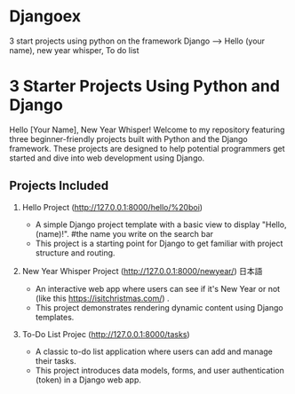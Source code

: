 # Djangoex
3 start projects using python on the framework Django --> Hello (your name), new year whisper, To do list

 # 3 Starter Projects Using Python and Django

Hello [Your Name], New Year Whisper! Welcome to my repository featuring three beginner-friendly projects built with Python and the Django framework. These projects are designed to help potential programmers get started and dive into web development using Django.

## Projects Included

1. Hello Project (http://127.0.0.1:8000/hello/%20boi)
   - A simple Django project template with a basic view to display "Hello, (name)!". #the name you write on the search bar
   - This project is a starting point for Django to get familiar with project structure and routing. 

2. New Year Whisper Project (http://127.0.0.1:8000/newyear/) 日本語
   - An interactive web app where users can see if it's New Year or not (like this https://isitchristmas.com/) .
   - This project demonstrates rendering dynamic content using Django templates.

3. To-Do List Projec (http://127.0.0.1:8000/tasks)
   - A classic to-do list application where users can add and manage their tasks.
   - This project introduces data models, forms, and user authentication (token) in a Django web app.


